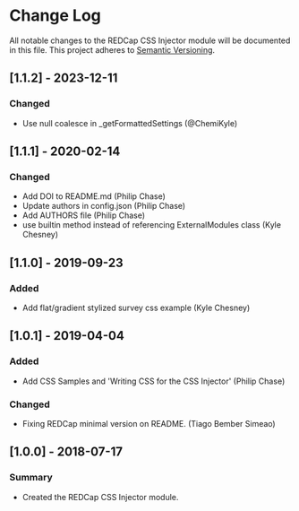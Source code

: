 # Change Log
All notable changes to the REDCap CSS Injector module will be documented in this file.
This project adheres to [Semantic Versioning](http://semver.org/).

## [1.1.2] - 2023-12-11
### Changed
- Use null coalesce in _getFormattedSettings (@ChemiKyle)


## [1.1.1] - 2020-02-14
### Changed
- Add DOI to README.md (Philip Chase)
- Update authors in config.json (Philip Chase)
- Add AUTHORS file (Philip Chase)
- use builtin method instead of referencing ExternalModules class (Kyle Chesney)


## [1.1.0] - 2019-09-23
### Added
- Add flat/gradient stylized survey css example (Kyle Chesney)


## [1.0.1] - 2019-04-04
### Added
- Add CSS Samples and 'Writing CSS for the CSS Injector' (Philip Chase)

### Changed
- Fixing REDCap minimal version on README. (Tiago Bember Simeao)


## [1.0.0] - 2018-07-17
### Summary
 - Created the REDCap CSS Injector module.
